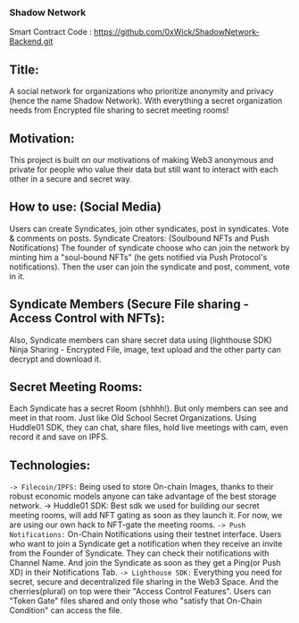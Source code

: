 ### Shadow Network
Smart Contract Code : https://github.com/0xWick/ShadowNetwork-Backend.git

## Title:
A social network for organizations who prioritize anonymity and privacy (hence the name Shadow Network). With everything a secret organization needs from Encrypted file sharing to secret meeting rooms!

## Motivation: 
This project is built on our motivations of making Web3 anonymous and private for people who value their data but still want to interact with each other in a secure and secret way.

## How to use: (Social Media)
Users can create Syndicates, join other syndicates, post in syndicates. Vote & comments on posts.
Syndicate Creators:  (Soulbound NFTs and Push Notifications)
The founder of syndicate choose who can join the network by minting him a "soul-bound NFTs" (he gets notified via Push Protocol's notifications). Then the user can join the syndicate and post, comment, vote in it.

## Syndicate Members (Secure File sharing - Access Control with NFTs):
Also, Syndicate members can share secret data using (lighthouse SDK) Ninja Sharing - Encrypted File, image, text upload and the other party can decrypt and download it.

## Secret Meeting Rooms:
Each Syndicate has a secret Room (shhhh!). But only members can see and meet in that room. Just like Old School Secret Organizations. Using Huddle01 SDK, they can chat, share files, hold live meetings with cam, even record it and save on IPFS.

## Technologies:
`-> Filecoin/IPFS:` Being used to store On-chain Images, thanks to their robust economic models anyone can take advantage of the best storage network.
-> Huddle01 SDK: Best sdk we used for building our secret meeting rooms, will add NFT gating as soon as they launch it. For now, we are using our own hack to NFT-gate the meeting rooms.
`-> Push Notifications:` On-Chain Notifications using their testnet interface. Users who want to join a Syndicate get a notification when they receive an invite from the Founder of Syndicate. They can check their notifications with Channel Name. And join the Syndicate as soon as they get a Ping(or Push XD) in their Notifications Tab.
`-> Lighthouse SDK:` Everything you need for secret, secure and decentralized file sharing in the Web3 Space. And the cherries(plural) on top were their "Access Control Features". Users can "Token Gate" files shared and only those who "satisfy that On-Chain Condition" can access the file.
